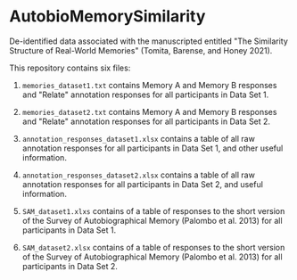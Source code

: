 # AutobioMemorySimilarity
De-identified data associated with the manuscripted entitled "The Similarity Structure of Real-World Memories" (Tomita, Barense, and Honey 2021).

This repository contains six files:

1. `memories_dataset1.txt` contains Memory A and Memory B responses and "Relate" annotation responses for all participants in Data Set 1.

2. `memories_dataset2.txt` contains Memory A and Memory B responses and "Relate" annotation responses for all participants in Data Set 2.

3. `annotation_responses_dataset1.xlsx` contains a table of all raw annotation responses for all participants in Data Set 1, and other useful information.

4. `annotation_responses_dataset2.xlsx` contains a table of all raw annotation responses for all participants in Data Set 2, and useful information.

5. `SAM_dataset1.xlxs` contains of a table of responses to the short version of the Survey of Autobiographical Memory (Palombo et al. 2013) for all participants in Data Set 1.

6. `SAM_dataset2.xlsx` contains of a table of responses to the short version of the Survey of Autobiographical Memory (Palombo et al. 2013) for all participants in Data Set 2.

